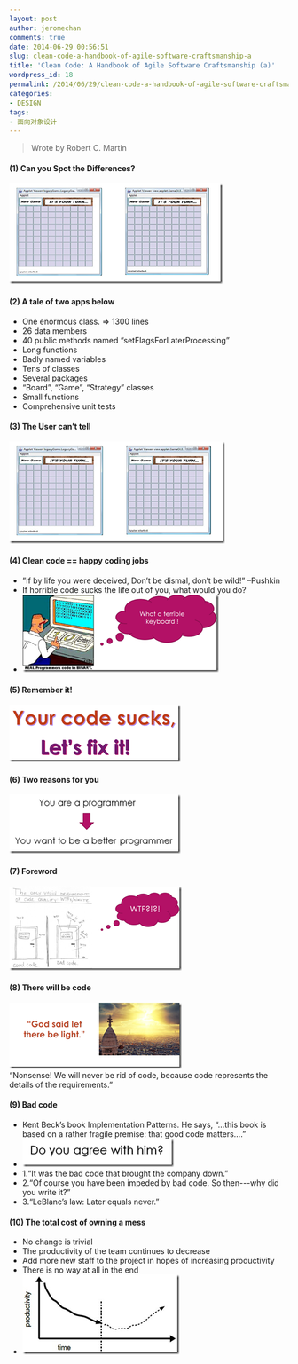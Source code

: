 ```yaml
---
layout: post
author: jeromechan
comments: true
date: 2014-06-29 00:56:51
slug: clean-code-a-handbook-of-agile-software-craftsmanship-a
title: 'Clean Code: A Handbook of Agile Software Craftsmanship (a)'
wordpress_id: 18
permalink: /2014/06/29/clean-code-a-handbook-of-agile-software-craftsmanship-a/
categories:
- DESIGN
tags:
- 面向对象设计
---
```


> Wrote by Robert C. Martin

#### (1) Can you Spot the Differences?  
![image](/images/2014-06-29-clean-code-a-handbook-of-agile-software-craftsmanship-a/image_thumb28.png)

#### (2) A tale of two apps below
  * One enormous class. => 1300 lines 
  * 26 data members 
  * 40 public methods named “setFlagsForLaterProcessing” 
  * Long functions 
  * Badly named variables 
  * Tens of classes 
  * Several packages 
  * “Board”, “Game”, “Strategy” classes 
  * Small functions 
  * Comprehensive unit tests 
  
#### (3) The User can’t tell  
![image](/images/2014-06-29-clean-code-a-handbook-of-agile-software-craftsmanship-a/image_thumb29.png)  

#### (4) Clean code == happy coding jobs
  * ”If by life you were deceived, Don’t be dismal, don’t be wild!”
–Pushkin 
  * If horrible code sucks the life out of you, what would you do?
  * ![image](/images/2014-06-29-clean-code-a-handbook-of-agile-software-craftsmanship-a/image_thumb30.png)  
  
#### (5) Remember it!  
![image](/images/2014-06-29-clean-code-a-handbook-of-agile-software-craftsmanship-a/image_thumb31.png)  

#### (6) Two reasons for you  
![image](/images/2014-06-29-clean-code-a-handbook-of-agile-software-craftsmanship-a/image_thumb32.png)  

#### (7) Foreword  
![image](/images/2014-06-29-clean-code-a-handbook-of-agile-software-craftsmanship-a/image_thumb33.png)  

#### (8) There will be code  
![image](/images/2014-06-29-clean-code-a-handbook-of-agile-software-craftsmanship-a/image_thumb34.png)  
“Nonsense! We will never be rid of code, because code represents the details of the requirements.”  

#### (9) Bad code
  * Kent Beck’s book Implementation Patterns. He says, “…this book is based on a rather fragile premise: that good code matters….” 
  * ![image](/images/2014-06-29-clean-code-a-handbook-of-agile-software-craftsmanship-a/image_thumb35.png)
  * 1.“It was the bad code that brought the company down.”
  * 2.“Of course you have been impeded by bad code. So then---why did you write it?”
  * 3.“LeBlanc’s law: Later equals never.”  

#### (10) The total cost of owning a mess
  * No change is trivial 
  * The productivity of the team continues to decrease 
  * Add more new staff to the project in hopes of increasing productivity 
  * There is no way at all in the end 
  * ![image](/images/2014-06-29-clean-code-a-handbook-of-agile-software-craftsmanship-a/image_thumb36.png)


 






